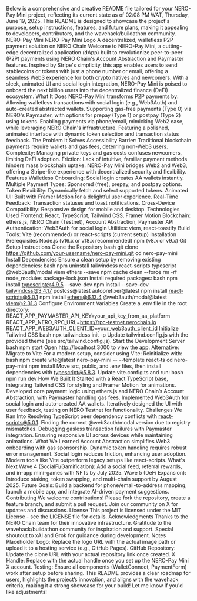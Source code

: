 Below is a comprehensive and creative README file tailored for your NERO-Pay Mini project, reflecting its current state as of 02:08 PM WAT, Thursday, June 19, 2025. This README is designed to showcase the project's purpose, setup instructions, features, and future plans, making it appealing to developers, contributors, and the wavehack/buildathon community.
NERO-Pay Mini
NERO-Pay Mini Logo
A decentralized, walletless P2P payment solution on NERO Chain
Welcome to NERO-Pay Mini, a cutting-edge decentralized application (dApp) built to revolutionize peer-to-peer (P2P) payments using NERO Chain's Account Abstraction and Paymaster features. Inspired by Stripe's simplicity, this app enables users to send stablecoins or tokens with just a phone number or email, offering a seamless Web3 experience for both crypto natives and newcomers. With a sleek, animated UI and social login integration, NERO-Pay Mini is poised to onboard the next billion users into the decentralized finance (DeFi) ecosystem.
What It Does
NERO-Pay Mini transforms P2P payments by:
Allowing walletless transactions with social login (e.g., Web3Auth) and auto-created abstracted wallets.
Supporting gas-free payments (Type 0) via NERO's Paymaster, with options for prepay (Type 1) or postpay (Type 2) using tokens.
Enabling payments via phone/email, mimicking Web2 ease, while leveraging NERO Chain's infrastructure.
Featuring a polished, animated interface with dynamic token selection and transaction status feedback.
The Problem It Solves
Accessibility Barrier: Traditional blockchain payments require wallets and gas fees, deterring non-Web3 users.
Complexity: Managing private keys and gas costs confuses newcomers, limiting DeFi adoption.
Friction: Lack of intuitive, familiar payment methods hinders mass blockchain uptake.
NERO-Pay Mini bridges Web2 and Web3, offering a Stripe-like experience with decentralized security and flexibility.
Features
Walletless Onboarding: Social login creates AA wallets instantly.
Multiple Payment Types: Sponsored (free), prepay, and postpay options.
Token Flexibility: Dynamically fetch and select supported tokens.
Animated UI: Built with Framer Motion for a delightful user experience.
Real-Time Feedback: Transaction statuses and toast notifications.
Cross-Device Compatibility: Responsive design for mobile and desktop.
Technologies Used
Frontend: React, TypeScript, Tailwind CSS, Framer Motion
Blockchain: ethers.js, NERO Chain (Testnet), Account Abstraction, Paymaster API
Authentication: Web3Auth for social login
Utilities: viem, react-toastify
Build Tools: Vite (recommended) or react-scripts (current setup)
Installation
Prerequisites
Node.js (v16.x or v18.x recommended)
npm (v8.x or v9.x)
Git
Setup Instructions
Clone the Repository
bash
git clone https://github.com/your-username/nero-pay-mini.git
cd nero-pay-mini
Install Dependencies
Ensure a clean setup by removing existing dependencies:
bash
npm uninstall tailwindcss react-scripts typescript @web3auth/modal viem ethers --save
npm cache clean --force
rm -rf node_modules package-lock.json
Install required packages:
bash
npm install typescript@4.9.5 --save-dev
npm install --save-dev tailwindcss@3.4.17 postcss@latest autoprefixer@latest
npm install react-scripts@5.0.1
npm install ethers@6.13.4 @web3auth/modal@latest viem@2.31.3
Configure Environment Variables
Create a .env file in the root directory:
REACT_APP_PAYMASTER_API_KEY=your_api_key_from_aa_platform
REACT_APP_NERO_RPC_URL=https://rpc-testnet.nerochain.io
REACT_APP_WEB3AUTH_CLIENT_ID=your_web3auth_client_id
Initialize Tailwind CSS
bash
npx tailwindcss init -p
Update tailwind.config.js with the provided theme (see src/tailwind.config.js).
Start the Development Server
bash
npm start
Open http://localhost:3000 to view the app.
Alternative: Migrate to Vite
For a modern setup, consider using Vite:
Reinitialize with:
bash
npm create vite@latest nero-pay-mini -- --template react-ts
cd nero-pay-mini
npm install
Move src, public, and .env files, then install dependencies with typescript@5.8.3.
Update vite.config.ts and run:
bash
npm run dev
How We Built It
Started with a React TypeScript base, integrating Tailwind CSS for styling and Framer Motion for animations.
Developed core payment logic using ethers.js and NERO Chain’s Account Abstraction, with Paymaster handling gas fees.
Implemented Web3Auth for social login and auto-created AA wallets.
Iteratively designed the UI with user feedback, testing on NERO Testnet for functionality.
Challenges We Ran Into
Resolving TypeScript peer dependency conflicts with react-scripts@5.0.1.
Finding the correct @web3auth/modal version due to registry mismatches.
Debugging gasless transaction failures with Paymaster integration.
Ensuring responsive UI across devices while maintaining animations.
What We Learned
Account Abstraction simplifies Web3 onboarding with gas sponsorship.
Dynamic token handling requires robust error management.
Social login reduces friction, enhancing user adoption.
Modern tools like Vite outperform legacy setups like react-scripts.
What's Next
Wave 4 (SocialFi/Gamification): Add a social feed, referral rewards, and in-app mini-games with NFTs by July 2025.
Wave 5 (DeFi Expansion): Introduce staking, token swapping, and multi-chain support by August 2025.
Future Goals: Build a backend for phone/email-to-address mapping, launch a mobile app, and integrate AI-driven payment suggestions.
Contributing
We welcome contributions! Please fork the repository, create a feature branch, and submit a pull request. Join our community on 
X
 for updates and discussions.
License
This project is licensed under the MIT License - see the LICENSE file for details.
Acknowledgments
Thanks to the NERO Chain team for their innovative infrastructure.
Gratitude to the wavehack/buildathon community for inspiration and support.
Special shoutout to xAI and Grok for guidance during development.
Notes
Placeholder Logo: Replace the logo URL with the actual image path or upload it to a hosting service (e.g., GitHub Pages).
GitHub Repository: Update the clone URL with your actual repository link once created.
X Handle: Replace with the actual handle once you set up the NERO-Pay Mini X account.
Testing: Ensure all components (WalletConnect, PaymentForm) work after setup before sharing.
This README provides a clear roadmap for users, highlights the project’s innovation, and aligns with the wavehack criteria, making it a strong showcase for your build! Let me know if you'd like adjustments!